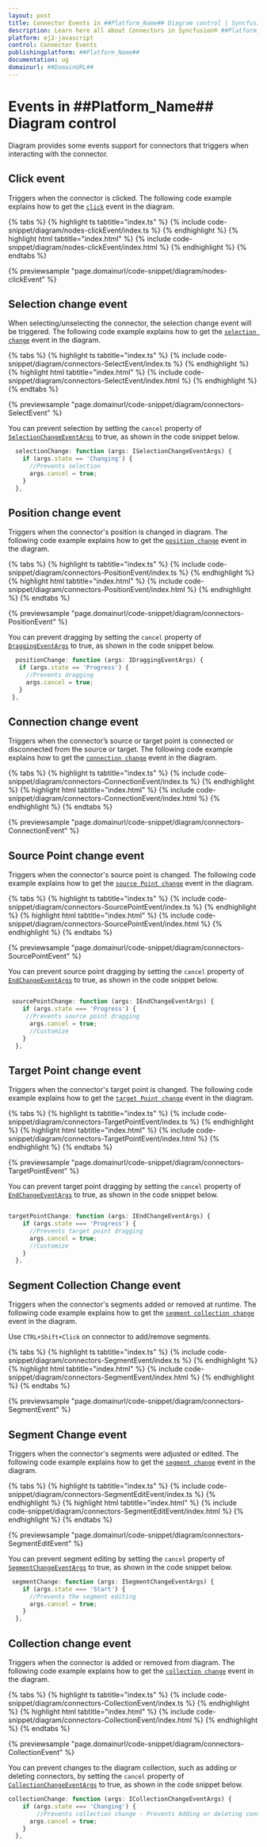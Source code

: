 ```yaml
---
layout: post
title: Connector Events in ##Platform_Name## Diagram control | Syncfusion®
description: Learn here all about Connectors in Syncfusion® ##Platform_Name## Diagram control of Syncfusion Essential® JS 2 and more.
platform: ej2-javascript
control: Connector Events
publishingplatform: ##Platform_Name##
documentation: ug
domainurl: ##DomainURL##
---
```


# Events in ##Platform_Name## Diagram control

Diagram provides some events support for connectors that triggers when interacting with the connector.

## Click event

Triggers when the connector is clicked. The following code example explains how to get the [`click`](../../api/diagram/iClickEventArgs/) event in the diagram.

{% tabs %}
{% highlight ts tabtitle="index.ts" %}
{% include code-snippet/diagram/nodes-clickEvent/index.ts %}
{% endhighlight %}
{% highlight html tabtitle="index.html" %}
{% include code-snippet/diagram/nodes-clickEvent/index.html %}
{% endhighlight %}
{% endtabs %}
        
{% previewsample "page.domainurl/code-snippet/diagram/nodes-clickEvent" %}

## Selection change event

When selecting/unselecting the connector, the selection change event will be triggered.
The following code example explains how to get the [`selection change`](https://ej2.syncfusion.com/documentation/api/diagram/#selectionchange) event in the diagram.

{% tabs %}
{% highlight ts tabtitle="index.ts" %}
{% include code-snippet/diagram/connectors-SelectEvent/index.ts %}
{% endhighlight %}
{% highlight html tabtitle="index.html" %}
{% include code-snippet/diagram/connectors-SelectEvent/index.html %}
{% endhighlight %}
{% endtabs %}
        
{% previewsample "page.domainurl/code-snippet/diagram/connectors-SelectEvent" %}

 You can prevent selection by setting the `cancel` property of [`SelectionChangeEventArgs`](https://ej2.syncfusion.com/documentation/api/diagram/iSelectionChangeEventArgs/) to true, as shown in the code snippet below.

```ts
  selectionChange: function (args: ISelectionChangeEventArgs) {
    if (args.state == 'Changing') {
      //Prevents selection
      args.cancel = true;
    }
  },

```

## Position change event

Triggers when the connector's position is changed in diagram.
The following code example explains how to get the [`position change`](../../api/diagram/iDraggingEventArgs/) event in the diagram.


{% tabs %}
{% highlight ts tabtitle="index.ts" %}
{% include code-snippet/diagram/connectors-PositionEvent/index.ts %}
{% endhighlight %}
{% highlight html tabtitle="index.html" %}
{% include code-snippet/diagram/connectors-PositionEvent/index.html %}
{% endhighlight %}
{% endtabs %}
        
{% previewsample "page.domainurl/code-snippet/diagram/connectors-PositionEvent" %}

 You can prevent dragging by setting the `cancel` property of [`DraggingEventArgs`](../../api/diagram/iDraggingEventArgs/) to true, as shown in the code snippet below.

 ```ts
   positionChange: function (args: IDraggingEventArgs) {
    if (args.state == 'Progress') {
      //Prevents dragging
      args.cancel = true;
    }
  },

```

## Connection change event

Triggers when the connector’s source or target point is connected or disconnected from the source or target.
The following code example explains how to get the [`connection change`](../../api/diagram/iConnectionChangeEventArgs/) event in the diagram.

{% tabs %}
{% highlight ts tabtitle="index.ts" %}
{% include code-snippet/diagram/connectors-ConnectionEvent/index.ts %}
{% endhighlight %}
{% highlight html tabtitle="index.html" %}
{% include code-snippet/diagram/connectors-ConnectionEvent/index.html %}
{% endhighlight %}
{% endtabs %}
        
{% previewsample "page.domainurl/code-snippet/diagram/connectors-ConnectionEvent" %}

## Source Point change event

Triggers when the connector's source point is changed.
The following code example explains how to get the [`source Point change`](../../api/diagram/iEndChangeEventArgs/) event in the diagram.

{% tabs %}
{% highlight ts tabtitle="index.ts" %}
{% include code-snippet/diagram/connectors-SourcePointEvent/index.ts %}
{% endhighlight %}
{% highlight html tabtitle="index.html" %}
{% include code-snippet/diagram/connectors-SourcePointEvent/index.html %}
{% endhighlight %}
{% endtabs %}
        
{% previewsample "page.domainurl/code-snippet/diagram/connectors-SourcePointEvent" %}

 You can prevent source point dragging by setting the `cancel` property of [`EndChangeEventArgs`](../../api/diagram/iEndChangeEventArgs/) to true, as shown in the code snippet below.

```javascript

 sourcePointChange: function (args: IEndChangeEventArgs) {
    if (args.state === 'Progress') {
     //Prevents source point dragging
      args.cancel = true;
      //Customize
    }
  },

```

## Target Point change event

Triggers when the connector's target point is changed.
The following code example explains how to get the [`target Point change`](../../api/diagram/iEndChangeEventArgs/) event in the diagram.

{% tabs %}
{% highlight ts tabtitle="index.ts" %}
{% include code-snippet/diagram/connectors-TargetPointEvent/index.ts %}
{% endhighlight %}
{% highlight html tabtitle="index.html" %}
{% include code-snippet/diagram/connectors-TargetPointEvent/index.html %}
{% endhighlight %}
{% endtabs %}
        
{% previewsample "page.domainurl/code-snippet/diagram/connectors-TargetPointEvent" %}

 You can prevent target point dragging by setting the `cancel` property of [`EndChangeEventArgs`](../../api/diagram/iEndChangeEventArgs/) to true, as shown in the code snippet below.

```javascript

targetPointChange: function (args: IEndChangeEventArgs) {
    if (args.state === 'Progress') {
      //Prevents target point dragging
      args.cancel = true;
      //Customize
    }
  },

```

## Segment Collection Change event

Triggers when the connector's segments added or removed at runtime.
The following code example explains how to get the [`segment collection change`](../../api/diagram/iSegmentCollectionChangeEventArgs/) event in the diagram. 

Use `CTRL+Shift+Click` on connector to add/remove segments.

{% tabs %}
{% highlight ts tabtitle="index.ts" %}
{% include code-snippet/diagram/connectors-SegmentEvent/index.ts %}
{% endhighlight %}
{% highlight html tabtitle="index.html" %}
{% include code-snippet/diagram/connectors-SegmentEvent/index.html %}
{% endhighlight %}
{% endtabs %}
        
{% previewsample "page.domainurl/code-snippet/diagram/connectors-SegmentEvent" %}

## Segment Change event

Triggers when the connector's segments were adjusted or edited.
The following code example explains how to get the [`segment change`](../../api/diagram/iSegmentChangeEventArgs/) event in the diagram.


{% tabs %}
{% highlight ts tabtitle="index.ts" %}
{% include code-snippet/diagram/connectors-SegmentEditEvent/index.ts %}
{% endhighlight %}
{% highlight html tabtitle="index.html" %}
{% include code-snippet/diagram/connectors-SegmentEditEvent/index.html %}
{% endhighlight %}
{% endtabs %}
        
{% previewsample "page.domainurl/code-snippet/diagram/connectors-SegmentEditEvent" %}

 You can prevent segment editing by setting the `cancel` property of [`SegmentChangeEventArgs`](../../api/diagram/iEndChangeEventArgs/) to true, as shown in the code snippet below.

``` javascript
 segmentChange: function (args: ISegmentChangeEventArgs) {
    if (args.state === 'Start') {
      //Prevents the segment editing
      args.cancel = true;
    }
  },

```

## Collection change event

Triggers when the connector is added or removed from diagram.
The following code example explains how to get the [`collection change`](../../api/diagram/iCollectionChangeEventArgs/) event in the diagram.

{% tabs %}
{% highlight ts tabtitle="index.ts" %}
{% include code-snippet/diagram/connectors-CollectionEvent/index.ts %}
{% endhighlight %}
{% highlight html tabtitle="index.html" %}
{% include code-snippet/diagram/connectors-CollectionEvent/index.html %}
{% endhighlight %}
{% endtabs %}
        
{% previewsample "page.domainurl/code-snippet/diagram/connectors-CollectionEvent" %}

You can prevent changes to the diagram collection, such as adding or deleting connectors, by setting the `cancel` property of [`CollectionChangeEventArgs`](../../api/diagram/iCollectionChangeEventArgs/) to true, as shown in the code snippet below.

``` javascript
collectionChange: function (args: ICollectionChangeEventArgs) {
    if (args.state === 'Changing') {
        //Prevents collection change - Prevents Adding or deleting connectors
      args.cancel = true;
    }
  },

````

